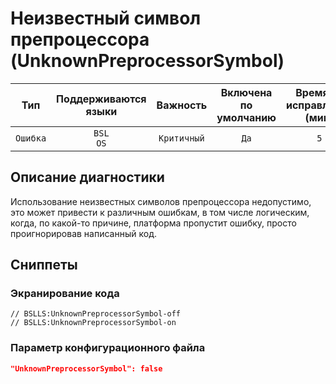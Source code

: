 # Неизвестный символ препроцессора (UnknownPreprocessorSymbol)

|   Тип    |    Поддерживаются<br>языки    |  Важность   |    Включена<br>по умолчанию    |    Время на<br>исправление (мин)    |            Теги             |
|:--------:|:-----------------------------:|:-----------:|:------------------------------:|:-----------------------------------:|:---------------------------:|
| `Ошибка` |         `BSL`<br>`OS`         | `Критичный` |              `Да`              |                 `5`                 |    `standard`<br>`error`    |

<!-- Блоки выше заполняются автоматически, не трогать -->
## Описание диагностики

Использование неизвестных символов препроцессора недопустимо, это может привести к различным ошибкам, в том числе логическим, когда, по какой-то причине, платформа пропустит ошибку, просто проигнорировав написанный код.

## Сниппеты

<!-- Блоки ниже заполняются автоматически, не трогать -->
### Экранирование кода

```bsl
// BSLLS:UnknownPreprocessorSymbol-off
// BSLLS:UnknownPreprocessorSymbol-on
```

### Параметр конфигурационного файла

```json
"UnknownPreprocessorSymbol": false
```
